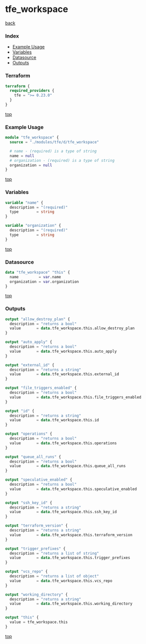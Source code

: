 # tfe_workspace

[back](../tfe.md)

### Index

- [Example Usage](#example-usage)
- [Variables](#variables)
- [Datasource](#datasource)
- [Outputs](#outputs)

### Terraform

```terraform
terraform {
  required_providers {
    tfe = ">= 0.23.0"
  }
}
```

[top](#index)

### Example Usage

```terraform
module "tfe_workspace" {
  source = "./modules/tfe/d/tfe_workspace"

  # name - (required) is a type of string
  name = null
  # organization - (required) is a type of string
  organization = null
}
```

[top](#index)

### Variables

```terraform
variable "name" {
  description = "(required)"
  type        = string
}

variable "organization" {
  description = "(required)"
  type        = string
}
```

[top](#index)

### Datasource

```terraform
data "tfe_workspace" "this" {
  name         = var.name
  organization = var.organization
}
```

[top](#index)

### Outputs

```terraform
output "allow_destroy_plan" {
  description = "returns a bool"
  value       = data.tfe_workspace.this.allow_destroy_plan
}

output "auto_apply" {
  description = "returns a bool"
  value       = data.tfe_workspace.this.auto_apply
}

output "external_id" {
  description = "returns a string"
  value       = data.tfe_workspace.this.external_id
}

output "file_triggers_enabled" {
  description = "returns a bool"
  value       = data.tfe_workspace.this.file_triggers_enabled
}

output "id" {
  description = "returns a string"
  value       = data.tfe_workspace.this.id
}

output "operations" {
  description = "returns a bool"
  value       = data.tfe_workspace.this.operations
}

output "queue_all_runs" {
  description = "returns a bool"
  value       = data.tfe_workspace.this.queue_all_runs
}

output "speculative_enabled" {
  description = "returns a bool"
  value       = data.tfe_workspace.this.speculative_enabled
}

output "ssh_key_id" {
  description = "returns a string"
  value       = data.tfe_workspace.this.ssh_key_id
}

output "terraform_version" {
  description = "returns a string"
  value       = data.tfe_workspace.this.terraform_version
}

output "trigger_prefixes" {
  description = "returns a list of string"
  value       = data.tfe_workspace.this.trigger_prefixes
}

output "vcs_repo" {
  description = "returns a list of object"
  value       = data.tfe_workspace.this.vcs_repo
}

output "working_directory" {
  description = "returns a string"
  value       = data.tfe_workspace.this.working_directory
}

output "this" {
  value = tfe_workspace.this
}
```

[top](#index)